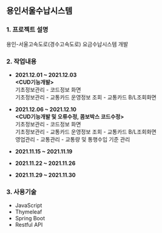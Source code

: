 ## 용인서울수납시스템
### 1. 프로젝트 설명
용인-서울고속도로(경수고속도로) 요금수납시스템 개발
### 2. 작업내용
 - **2021.12.01 ~ 2021.12.03**   
 **<CUD기능개발>**    
 기초정보관리 - 코드정보 화면   
 기초정보관리 - 교통카드 운영정보 조회 - 교통카드 B/L조회화면 
 - **2021.12.06 ~ 2021.12.10**   
 **<CUD기능개발 및 오류수정, 콤보박스 코드수정>**    
 기초정보관리 - 코드정보 화면   
 기초정보관리 - 교통카드 운영정보 조회 - 교통카드 B/L조회화면   
 영업관리 - 교통관리 - 교통량 및 통행수입 기준 관리   
 - **2021.11.15 ~ 2021.11.19**   

 - **2021.11.22 ~ 2021.11.26**  

 - **2021.11.29 ~ 2021.11.30**   


### 3. 사용기술   
 - JavaScript
 - Thymeleaf
 - Spring Boot
 - Restful API
